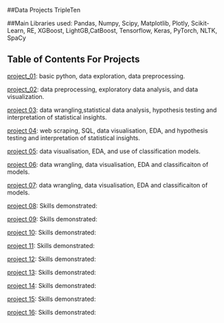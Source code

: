 ##Data Projects TripleTen 

##Main Libraries used: 
Pandas, Numpy, Scipy, Matplotlib, Plotly, Scikit-Learn, RE, XGBoost, LightGB,CatBoost, Tensorflow, Keras, PyTorch, NLTK, SpaCy

## Table of Contents For Projects 

[project_01](https://github.com/L7-design/Data_projects_TripleTen/tree/main/project_01):
basic python, data exploration, data preprocessing.  

[project_02](https://github.com/L7-design/Data_projects_TripleTen/tree/main/project_02): 
data preprocessing, exploratory data analysis, and data visualization. 

[project 03](https://github.com/L7-design/Data_projects_TripleTen/tree/main/project_03): 
data wrangling,statistical data analysis, hypothesis testing and interpretation of statistical insights. 

[project 04](https://github.com/L7-design/Data_projects_TripleTen/tree/main/project_04): web scraping, SQL, data visualisation, EDA, and hypothesis testing and interpretation of statistical insights.

[project 05](https://github.com/L7-design/Data_projects_TripleTen/tree/main/project_05): 
data visualisation, EDA, and use of classification models. 

[project 06](https://github.com/L7-design/Data_projects_TripleTen/tree/main/project_06): 
data wrangling, data visualisation, EDA and classificaiton of models. 

[project 07](https://github.com/L7-design/Data_projects_TripleTen/tree/main/project_07): 
data wrangling, data visualisation, EDA and classificaiton of models.

[project 08](https://github.com/L7-design/Data_projects_TripleTen/tree/main/project_08): 
Skills demonstrated:

[project 09](https://github.com/L7-design/Data_projects_TripleTen/tree/main/project_09): 
Skills demonstrated:

[project 10](https://github.com/L7-design/Data_projects_TripleTen/tree/main/project_10): 
Skills demonstrated:

[project 11](https://github.com/L7-design/Data_projects_TripleTen/tree/main/project_11): 
Skills demonstrated:

[project 12](https://github.com/L7-design/Data_projects_TripleTen/tree/main/project_12): 
Skills demonstrated:

[project 13](https://github.com/L7-design/Data_projects_TripleTen/tree/main/project_13): 
Skills demonstrated:

[project 14](https://github.com/L7-design/Data_projects_TripleTen/tree/main/project_14): 
Skills demonstrated:

[project 15](https://github.com/L7-design/Data_projects_TripleTen/tree/main/project_15): 
Skills demonstrated:

[project 16](https://github.com/L7-design/Data_projects_TripleTen/tree/main/project_16): 
Skills demonstrated:
